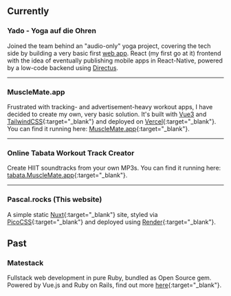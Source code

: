 ## Currently

### Yado - Yoga auf die Ohren
Joined the team behind an "audio-only" yoga project, covering the tech side by building a very basic first [web app](https://www.app.yado-yoga.de/). React (my first go at it) frontend with the idea of eventually publishing mobile apps in React-Native, powered by a low-code backend using [Directus](https://directus.io/).

---

### MuscleMate.app
Frustrated with tracking- and advertisement-heavy workout apps, I have decided to create my own, very basic solution. It's built with [Vue3](https://vuejs.org/) and [TailwindCSS](https://tailwindcss.com/){:target="_blank"} and deployed on [Vercel](https://vercel.com){:target="_blank"}. You can find it running here: [MuscleMate.app](https://musclemate.app){:target="_blank"}.

---

### Online Tabata Workout Track Creator
Create HIIT soundtracks from your own MP3s. You can find it running here: [tabata.MuscleMate.app](https://tabata.musclemate.app){:target="_blank"}.

---

### Pascal.rocks (This website)
A simple static [Nuxt](https://www.nuxt.com){:target="_blank"} site, styled via [PicoCSS](https://picocss.com/){:target="_blank"} and deployed using [Render](https://render.com){:target="_blank"}.

## Past

### Matestack
Fullstack web development in pure Ruby, bundled as Open Source gem. Powered by Vue.js and Ruby on Rails, find out more [here](https://matestack.io){:target="_blank"}.
